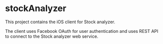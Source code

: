 # stockAnalyzer

This project contains the iOS client for Stock analyzer.

The client uses Facebook OAuth for user authentication and uses REST API to connect to the Stock analyzer web service.

